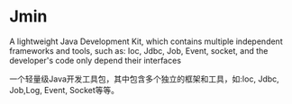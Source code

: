 Jmin
====
A lightweight Java Development Kit, which contains multiple independent frameworks and tools, such as: Ioc, Jdbc, Job, Event, socket, and the developer's code only depend their interfaces



一个轻量级Java开发工具包，其中包含多个独立的框架和工具，如:Ioc, Jdbc, Job,Log, Event, Socket等等。







